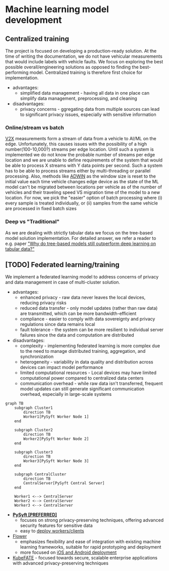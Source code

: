 # Machine learning model development

## Centralized training

The project is focused on developing a production-ready solution. At the time of writing the documentation, we do not have vehicular measurements that would include labels with vehicle faults. We focus on exploring the best possible overall/engineering solutions as opposed to finding the best-performing model. Centralized training is therefore first choice for implementation.

* advantages:
  * simplified data management - having all data in one place can simplify data management, preprocessing, and cleaning
* disadvantages:
  * privacy concerns - ggregating data from multiple sources can lead to significant privacy issues, especially with sensitive information
    
### Online/stream vs batch

[V2X](https://en.wikipedia.org/wiki/Vehicle-to-everything) measurements form a stream of data from a vehicle to AI/ML on the edge. Unfortunately, this causes issues with the possibility of a high number(100-10,000?) streams per edge location. Until such a system is implemented we do not know the probable number of streams per edge location and we are unable to define requirements of the system that would be able to process X streams with Y data points per second. Such a system has to be able to process streams either by multi-threading or parallel processing. Also, methods like [ADWIN](https://riverml.xyz/dev/api/drift/ADWIN/) as the window size is reset to the initial value each time vehicle changes edge device as the state of the ML model can't be migrated between locations per vehicle as of the number of vehicles and their traveling speed VS migration time of the model to a new location. For now, we pick the "easier" option of batch processing where (i) every sample is treated individually, or (ii) samples from the same vehicle are processed in fixed batch sizes

### Deep vs "Traditional"

As we are dealing with strictly tabular data we focus on the tree-based model solution implementation. For detailed answer, we refer a reader to e.g. paper ["Why do tree-based models still outperform deep learning on tabular data?"](https://arxiv.org/abs/2207.08815)

## [TODO] Federated learning/training

We implement a federated learning model to address concerns of privacy and data management in case of multi-cluster solution.

* advantages:
  * enhanced privacy - raw data never leaves the local devices, reducing privacy risks
  * reduced data transfer - only model updates (rather than raw data) are transmitted, which can be more bandwidth-efficient
  * compliance - easier to comply with data sovereignty and privacy regulations since data remains local
  * fault tolerance - the system can be more resilient to individual server failures since the data and computation are distributed
* disadvantages:
  * complexity - implementing federated learning is more complex due to the need to manage distributed training, aggregation, and synchronization
  * heterogeneity - variability in data quality and distribution across devices can impact model performance
  * limited computational resources - Local devices may have limited computational power compared to centralized data centers
  * communication overhead - while raw data isn't transferred, frequent model updates can still generate significant communication overhead, especially in large-scale systems

```mermaid
graph TB
    subgraph Cluster1
        direction TB
        Worker1[PySyft Worker Node 1]
    end

    subgraph Cluster2
        direction TB
        Worker2[PySyft Worker Node 2]
    end

    subgraph Cluster3
        direction TB
        Worker3[PySyft Worker Node 3]
    end

    subgraph CentralCluster
        direction TB
        CentralServer[PySyft Central Server]
    end

    Worker1 <--> CentralServer
    Worker2 <--> CentralServer
    Worker3 <--> CentralServer
```

* **[PySyft [PREFERRED]](https://github.com/OpenMined/PySyft/tree/dev)**
  * focuses on strong privacy-preserving techniques, offering advanced security features for sensitive data
  * easy to [deploy workers/clients](https://github.com/OpenMined/PySyft/blob/dev/notebooks/tutorials/deployments/00-deployment-types.ipynb)
* [Flower](https://github.com/adap/flower)
  * emphasizes flexibility and ease of integration with existing machine learning frameworks, suitable for rapid prototyping and deployment
  * more focused on [iOS and Android deployment](https://flower.ai/docs/)
* [KubeFATE](https://github.com/FederatedAI/KubeFATE) - focused towards secure, scalable enterprise applications with advanced privacy-preserving techniques